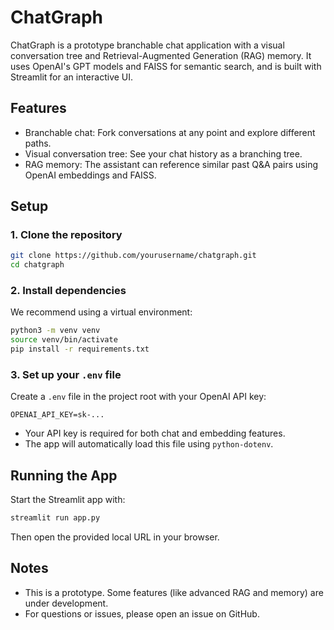 # ChatGraph

ChatGraph is a prototype branchable chat application with a visual conversation tree and Retrieval-Augmented Generation (RAG) memory. It uses OpenAI's GPT models and FAISS for semantic search, and is built with Streamlit for an interactive UI.

## Features
- Branchable chat: Fork conversations at any point and explore different paths.
- Visual conversation tree: See your chat history as a branching tree.
- RAG memory: The assistant can reference similar past Q&A pairs using OpenAI embeddings and FAISS.

## Setup

### 1. Clone the repository
```bash
git clone https://github.com/yourusername/chatgraph.git
cd chatgraph
```

### 2. Install dependencies
We recommend using a virtual environment:
```bash
python3 -m venv venv
source venv/bin/activate
pip install -r requirements.txt
```

### 3. Set up your `.env` file
Create a `.env` file in the project root with your OpenAI API key:
```
OPENAI_API_KEY=sk-...
```

- Your API key is required for both chat and embedding features.
- The app will automatically load this file using `python-dotenv`.

## Running the App

Start the Streamlit app with:
```bash
streamlit run app.py
```

Then open the provided local URL in your browser.

## Notes
- This is a prototype. Some features (like advanced RAG and memory) are under development.
- For questions or issues, please open an issue on GitHub. 